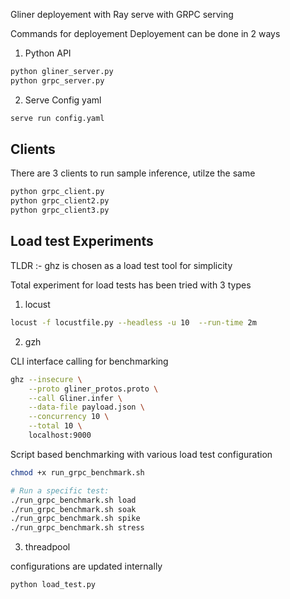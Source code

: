 Gliner deployement with Ray serve with GRPC serving

Commands for deployement
Deployement can be done in 2 ways
1. Python API

```sh
python gliner_server.py
python grpc_server.py
```

2. Serve Config yaml

```sh
serve run config.yaml
```

Clients
-------

There are 3 clients to run sample inference, utilze the same

```sh
python grpc_client.py
python grpc_client2.py
python grpc_client3.py
```


Load test Experiments
-----------------
TLDR :- ghz is chosen as a load test tool for simplicity

Total experiment for load tests has been tried with 3 types

1. locust

```sh
locust -f locustfile.py --headless -u 10  --run-time 2m
```

2. gzh


CLI interface calling for benchmarking
```sh
ghz --insecure \
    --proto gliner_protos.proto \
    --call Gliner.infer \
    --data-file payload.json \
    --concurrency 10 \
    --total 10 \
    localhost:9000
```

Script based benchmarking with various load test configuration

```sh
chmod +x run_grpc_benchmark.sh

# Run a specific test:
./run_grpc_benchmark.sh load
./run_grpc_benchmark.sh soak
./run_grpc_benchmark.sh spike
./run_grpc_benchmark.sh stress
```

3. threadpool

configurations are updated internally
```sh
python load_test.py
```

